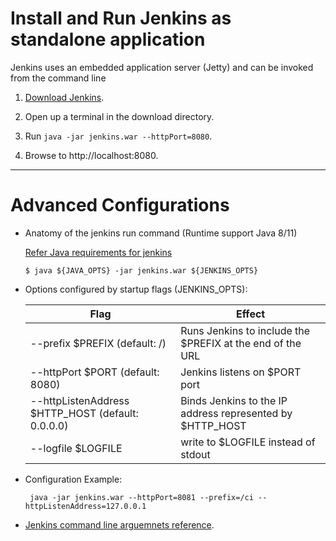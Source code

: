 # Install and Run Jenkins as standalone application

 Jenkins uses an embedded application server (Jetty) and can be invoked from the command line

1. [Download Jenkins](https://www.jenkins.io/download/).

2. Open up a terminal in the download directory.

3. Run `java -jar jenkins.war --httpPort=8080`.

4. Browse to http://localhost:8080.

----

# Advanced Configurations 

* Anatomy of the jenkins run command (Runtime support Java 8/11) 
 
   [Refer Java requirements for jenkins](https://www.jenkins.io/doc/administration/requirements/java/)

  ```
  $ java ${JAVA_OPTS} -jar jenkins.war ${JENKINS_OPTS}
  ```


* Options configured by startup flags (JENKINS_OPTS):


   |  Flag |  Effect |
   |---|---|
   |  --prefix $PREFIX (default: /) | Runs Jenkins to include the $PREFIX at the end of the URL  |
   | --httpPort $PORT (default: 8080)  |  Jenkins listens on $PORT port  |
   | --httpListenAddress $HTTP_HOST (default: 0.0.0.0)  | Binds Jenkins to the IP address represented by $HTTP_HOST|
   | --logfile $LOGFILE  |  write to $LOGFILE instead of stdout |


* Configuration Example:

  ```
   java -jar jenkins.war --httpPort=8081 --prefix=/ci --httpListenAddress=127.0.0.1
  ```

* [Jenkins command line arguemnets reference](https://www.jenkins.io/doc/book/installing/initial-settings/#configuring-http).

